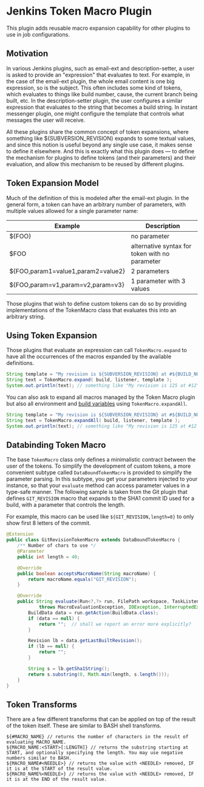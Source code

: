 # Jenkins Token Macro Plugin

This plugin adds reusable macro expansion capability for other plugins to use 
in job configurations.

## Motivation
In various Jenkins plugins, such as email-ext and description-setter, a 
user is asked to provide an "expression" that evaluates to text. For 
example, in the case of the email-ext plugin, the whole email content is 
one big expression, so is the subject. This often includes some kind of 
tokens, which evaluates to things like build number, cause, the 
current branch being built, etc. In the description-setter plugin, the 
user configures a similar expression that evaluates to the string that 
becomes a build string. In instant messenger plugin, one might configure 
the template that controls what messages the user will receive.

All these plugins share the common concept of token expansions, where 
something like ${SUBVERSION_REVISION} expands to some textual values, 
and since this notion is useful beyond any single use case, it makes 
sense to define it elsewhere. And this is exactly what this plugin does 
— to define the mechanism for plugins to define tokens (and their 
parameters) and their evaluation, and allow this mechanism to be reused 
by different plugins.

## Token Expansion Model

Much of the definition of this is modeled after the email-ext plugin. In 
the general form, a token can have an arbitrary number of parameters, 
with multiple values allowed for a single parameter name:


| Example | Description |
|---------|-------------|
| ${FOO}  | no parameter |
| $FOO    | alternative syntax for token with no parameter |
| ${FOO,param1=value1,param2=value2} | 2 parameters |
| ${FOO,param=v1,param=v2,param=v3}  | 1 parameter with 3 values |


Those plugins that wish to define custom tokens can do so by providing 
implementations of the TokenMacro class that evaluates this into an 
arbitrary string.

## Using Token Expansion
Those plugins that evaluate an expression can call `TokenMacro.expand` 
to have all the occurrences of the macros expanded by the available definitions.

```java
String template = "My revision is ${SUBVERSION_REVISION} at #${BUILD_NUMBER}"
String text = TokenMacro.expand( build, listener, template );
System.out.println(text); // something like "My revision is 125 at #12"
```

You can also ask to expand all macros managed by the Token Macro plugin 
but also all environment and [build
variables](http://ci.jenkins-ci.org/env-vars.html) using `TokenMacro.expandAll`.

```java
String template = "My revision is ${SUBVERSION_REVISION} at #${BUILD_NUMBER} and was executed on node ${NODE_NAME}"
String text = TokenMacro.expandAll( build, listener, template );
System.out.println(text); // something like "My revision is 125 at #12 and was executed on node controller"
```

## Databinding Token Macro

The base `TokenMacro` class only defines a minimalistic contract between 
the user of the tokens. To simplify the development of custom tokens, a 
more convenient subtype called `DataBoundTokenMacro` is provided to 
simplify the parameter parsing. In this subtype, you get your parameters 
injected to your instance, so that your `evaluate` method can access 
parameter values in a type-safe manner. The following sample is taken 
from the Git plugin that defines `GIT_REVISION` macro that expands to 
the SHA1 commit ID used for a build, with a parameter that controls the 
length.

For example, this macro can be used like `${GIT_REVISION,length=8}` to 
only show first 8 letters of the commit.

```java
@Extension
public class GitRevisionTokenMacro extends DataBoundTokenMacro {
    /** Number of chars to use */
    @Parameter
    public int length = 40;

    @Override
    public boolean acceptsMacroName(String macroName) {
        return macroName.equals("GIT_REVISION");
    }

    @Override
    public String evaluate(Run<?,?> run, FilePath workspace, TaskListener listener, String macroName)
            throws MacroEvaluationException, IOException, InterruptedException {
        BuildData data = run.getAction(BuildData.class);
        if (data == null) {
            return "";  // shall we report an error more explicitly?
        }

        Revision lb = data.getLastBuiltRevision();
        if (lb == null) {
            return "";
        }

        String s = lb.getSha1String();
        return s.substring(0, Math.min(length, s.length()));
    }
}
```

## Token Transforms

There are a few different transforms that can be applied on top of the 
result of the token itself. These are similar to BASH shell transforms.

```
${#MACRO_NAME} // returns the number of characters in the result of evaluating MACRO_NAME.
${MACRO_NAME:<START>[:LENGTH]} // returns the substring starting at START, and optionally specifying the length. You may use negative numbers similar to BASH.
${MACRO_NAME#<NEEDLE>} // returns the value with <NEEDLE> removed, IF it is at the START of the result value.
${MACRO_NAME%<NEEDLE>} // returns the value with <NEEDLE> removed, IF it is at the END of the result value.
```
